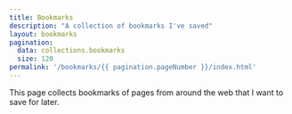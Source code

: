 ```yaml
---
title: Bookmarks
description: "A collection of bookmarks I've saved"
layout: bookmarks
pagination:
  data: collections.bookmarks
  size: 120
permalink: '/bookmarks/{{ pagination.pageNumber }}/index.html'
---
```


This page collects bookmarks of pages from around the web that I want to save for later.
